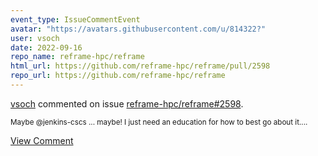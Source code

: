 ```yaml
---
event_type: IssueCommentEvent
avatar: "https://avatars.githubusercontent.com/u/814322?"
user: vsoch
date: 2022-09-16
repo_name: reframe-hpc/reframe
html_url: https://github.com/reframe-hpc/reframe/pull/2598
repo_url: https://github.com/reframe-hpc/reframe
---
```


<a href='https://github.com/vsoch' target='_blank'>vsoch</a> commented on issue <a href='https://github.com/reframe-hpc/reframe/pull/2598' target='_blank'>reframe-hpc/reframe#2598</a>.

<small>Maybe @jenkins-cscs ... maybe! I just need an education for how to best go about it....</small>

<a href='https://github.com/reframe-hpc/reframe/pull/2598' target='_blank'>View Comment</a>